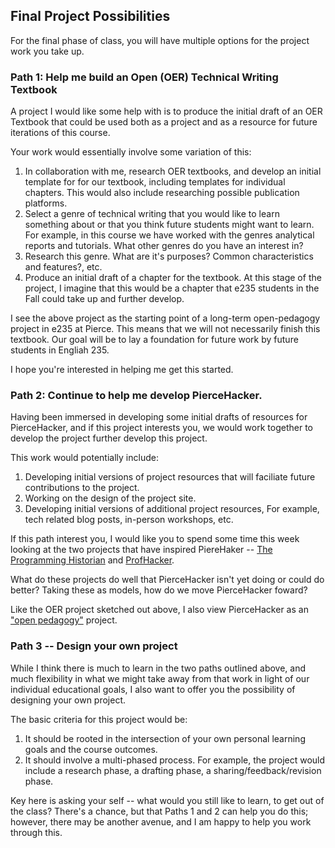 ## Final Project Possibilities

For the final phase of class, you will have multiple options for the project work you take up. 

### Path 1: Help me build an Open (OER) Technical Writing Textbook

A project I would like some help with is to produce the initial draft of an OER Textbook that could be used both as a project and as a resource for future iterations of this course.

Your work would essentially involve some variation of this:

1. In collaboration with me, research OER textbooks, and develop an initial template for for our textbook, including templates for individual chapters. This would also include researching possible publication platforms.
1. Select a genre of technical writing that you would like to learn something about or that you think future students might want to learn. For example, in this course we have worked with the genres analytical reports and tutorials. What other genres do you have an interest in?
1. Research this genre. What are it's purposes? Common characteristics and features?, etc.
1. Produce an initial draft of a chapter for the textbook. At this stage of the project, I imagine that this would be a chapter that e235 students in the Fall could take up and further develop.

I see the above project as the starting point of a long-term open-pedagogy project in e235 at Pierce. This means that we will not necessarily finish this textbook. Our goal will be to lay a foundation for future work by future students in Engliah 235.

I hope you're interested in helping me get this started.


### Path 2: Continue to help me develop PierceHacker.

Having been immersed in developing some initial drafts of resources for PierceHacker, and if this project interests you, we would work together to develop the project further develop this project.

This work would potentially include:

1. Developing initial versions of project resources that will faciliate future contributions to the project. 
1. Working on the design of the project site.
1. Developing initial versions of additional project resources, For example, tech related blog posts, in-person workshops, etc. 

If this path interest you, I would like you to spend some time this week looking at the two projects that have inspired PiereHaker -- [The Programming Historian](https://programminghistorian.org/) and [ProfHacker](http://profhacker.com/).

What do these projects do well that PierceHacker isn't yet doing or could do better? Taking these as models, how do we move PierceHacker foward?

Like the OER project sketched out above, I also view PierceHacker as an ["open pedagogy"](http://openpedagogy.org/) project. 

### Path 3 -- Design your own project

While I think there is much to learn in the two paths outlined above, and much flexibility in what we might take away from that work in light of our individual educational goals, I also want to offer you the possibility of designing your own project.

The basic criteria for this project would be:

1. It should be rooted in the intersection of your own personal learning goals and the course outcomes.
1. It should involve a multi-phased process. For example, the project would include a research phase, a drafting phase, a sharing/feedback/revision phase.

Key here is asking your self  -- what would you still like to learn, to get out of the class? There's a chance, but that Paths 1 and 2 can help you do this; however, there may be another avenue, and I am happy to help you work through this.


